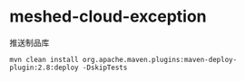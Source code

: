 # meshed-cloud-exception

推送制品库
```shell
mvn clean install org.apache.maven.plugins:maven-deploy-plugin:2.8:deploy -DskipTests
```





